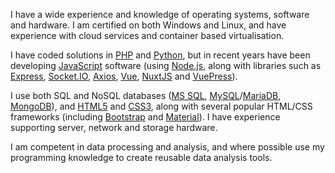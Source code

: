 I have a wide experience and knowledge of operating systems, software and hardware. I am certified on both Windows and Linux, and have experience with cloud services and container based virtualisation.

I have coded solutions in [PHP](https://www.php.net/) and [Python](https://www.python.org/), but in recent years have been developing [JavaScript](https://en.wikipedia.org/wiki/JavaScript) software (using [Node.js](https://nodejs.org/), along with libraries such as [Express](https://expressjs.com/), [Socket.IO](https://socket.io/), [Axios](https://github.com/axios/axios), [Vue](https://vuejs.org/), [NuxtJS](https://nuxtjs.org/) and [VuePress](https://vuepress.vuejs.org/)).

I use both SQL and NoSQL databases ([MS SQL](https://www.microsoft.com/en-us/sql-server), [MySQL](https://www.mysql.com/)/[MariaDB](https://mariadb.org/), [MongoDB](https://www.mongodb.com/)), and [HTML5](https://en.wikipedia.org/wiki/HTML5) and [CSS3](https://en.wikipedia.org/wiki/Cascading_Style_Sheets), along with several popular HTML/CSS frameworks (including [Bootstrap](https://getbootstrap.com/) and [Material](https://material.io/)). I have experience supporting server, network and storage hardware.

I am competent in data processing and analysis, and where possible use my programming knowledge to create reusable data analysis tools.
